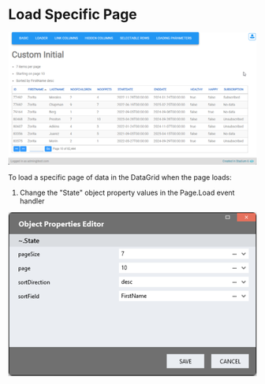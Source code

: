 # Load Specific Page

![](images/CustomLoadView.gif)

To load a specific page of data in the DataGrid when the page loads:

1. Change the "State" object property values in the Page.Load event handler

![](images/CustomLoadParameters.png)
